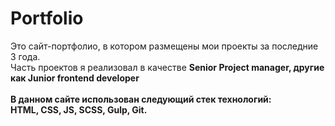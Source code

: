 # Portfolio
Это сайт-портфолио, в котором размещены мои проекты за последние 3 года.<br>
Часть проектов я реализовал в качестве <b>Senior Project manager<b>, другие как <b>Junior frontend developer<br>
<br>
В данном сайте использован следующий стек технологий:<br>
<b>HTML, CSS, JS, SCSS, Gulp, Git.<b>
